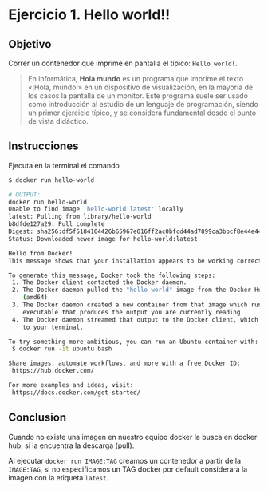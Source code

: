 # Ejercicio 1. Hello world!!

## Objetivo

Correr un contenedor que imprime en pantalla el típico: `Hello world!`.

> En informática, **Hola mundo** es un programa que imprime el texto «¡Hola, mundo!» en un dispositivo de visualización, en la mayoría de los casos la pantalla de un monitor. Este programa suele ser usado como introducción al estudio de un lenguaje de programación, siendo un primer ejercicio típico, y se considera fundamental desde el punto de vista didáctico.

## Instrucciones

Ejecuta en la terminal el comando

```bash
$ docker run hello-world
```

```bash
# OUTPUT:
docker run hello-world
Unable to find image 'hello-world:latest' locally
latest: Pulling from library/hello-world
b8dfde127a29: Pull complete 
Digest: sha256:df5f5184104426b65967e016ff2ac0bfcd44ad7899ca3bbcf8e44e4461491a9e
Status: Downloaded newer image for hello-world:latest

Hello from Docker!
This message shows that your installation appears to be working correctly.

To generate this message, Docker took the following steps:
 1. The Docker client contacted the Docker daemon.
 2. The Docker daemon pulled the "hello-world" image from the Docker Hub.
    (amd64)
 3. The Docker daemon created a new container from that image which runs the
    executable that produces the output you are currently reading.
 4. The Docker daemon streamed that output to the Docker client, which sent it
    to your terminal.

To try something more ambitious, you can run an Ubuntu container with:
 $ docker run -it ubuntu bash

Share images, automate workflows, and more with a free Docker ID:
 https://hub.docker.com/

For more examples and ideas, visit:
 https://docs.docker.com/get-started/
```

## Conclusion

Cuando no existe una imagen en nuestro equipo docker la busca en docker hub, si la encuentra la descarga (pull).

Al ejecutar `docker run IMAGE:TAG` creamos un contenedor a partir de la `IMAGE:TAG`, si no especificamos un TAG docker por default considerará la imagen con la etiqueta `latest`.